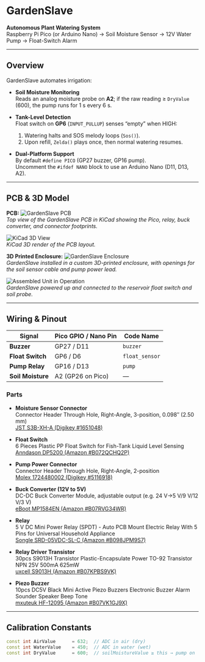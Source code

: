 # GardenSlave

**Autonomous Plant Watering System**  
Raspberry Pi Pico (or Arduino Nano) → Soil Moisture Sensor → 12V Water Pump → Float-Switch Alarm

---

## Overview

GardenSlave automates irrigation:

- **Soil Moisture Monitoring**  
  Reads an analog moisture probe on **A2**; if the raw reading ≥ `DryValue` (600), the pump runs for 1 s every 6 s.

- **Tank-Level Detection**  
  Float switch on **GP6** (`INPUT_PULLUP`) senses “empty” when HIGH:  
  1. Watering halts and SOS melody loops (`Sos()`).  
  2. Upon refill, `Zelda()` plays once, then normal watering resumes.

- **Dual-Platform Support**  
  By default `#define PICO` (GP27 buzzer, GP16 pump).  
  Uncomment the `#ifdef NANO` block to use an Arduino Nano (D11, D13, A2).

---

## PCB & 3D Model
**PCB:**
![GardenSlave PCB](https://github.com/user-attachments/assets/807e94d5-aabe-4f0c-85b5-37407a0cc3f2)  
*Top view of the GardenSlave PCB in KiCad showing the Pico, relay, buck converter, and connector footprints.*

![KiCad 3D View](https://github.com/user-attachments/assets/962257ac-9c27-4b5b-bc6f-b8512ae104a8)  
*KiCad 3D render of the PCB layout.*

**3D Printed Enclosure:**
![GardenSlave Enclosure](https://github.com/user-attachments/assets/d1894482-3f5e-43a2-b8ec-4f3f3e52a7fc)  
*GardenSlave installed in a custom 3D-printed enclosure, with openings for the soil sensor cable and pump power lead.*

![Assembled Unit in Operation](https://github.com/user-attachments/assets/39d3a17f-0748-4503-b9fb-3a0773ff0711)  
*GardenSlave powered up and connected to the reservoir float switch and soil probe.*

---

## Wiring & Pinout

| Signal           | Pico GPIO / Nano Pin | Code Name        |
| ---------------- | -------------------- | ---------------- |
| **Buzzer**       | GP27 / D11           | `buzzer`         |
| **Float Switch** | GP6 / D6             | `float_sensor`   |
| **Pump Relay**   | GP16 / D13           | `pump`           |
| **Soil Moisture**| A2 (GP26 on Pico)    | —                |


### Parts

- **Moisture Sensor Connector**  
  Connector Header Through Hole, Right-Angle, 3-position, 0.098″ (2.50 mm)  
  [JST S3B-XH-A (Digikey #1651048)](https://www.digikey.com/en/products/detail/jst-sales-america-inc/S3B-XH-A/1651048)

- **Float Switch**  
  6 Pieces Plastic PP Float Switch for Fish-Tank Liquid Level Sensing  
  [Anndason DP5200 (Amazon #B072QCHQ2P)](https://www.amazon.com/dp/B072QCHQ2P)

- **Pump Power Connector**  
  Connector Header Through Hole, Right-Angle, 2-position  
  [Molex 1724480002 (Digikey #5116918)](https://www.digikey.com/en/products/detail/molex/1724480002/5116918)

- **Buck Converter (12V to 5V)**  
  DC-DC Buck Converter Module, adjustable output (e.g. 24 V→5 V/9 V/12 V/3 V)  
  [eBoot MP1584EN (Amazon #B07RVG34WR)](https://www.amazon.com/dp/B07RVG34WR)

- **Relay**  
  5 V DC Mini Power Relay (SPDT) - Auto PCB Mount Electric Relay With 5 Pins for Universal Household Appliance  
  [Songle SRD-05VDC-SL-C (Amazon #B098JPM9S7)](https://www.amazon.com/dp/B098JPM9S7)

- **Relay Driver Transistor**  
  30pcs S9013H Transistor Plastic-Encapsulate Power TO-92 Transistor NPN 25V 500mA 625mW  
  [uxcell S9013H (Amazon #B07KPBS9VK)](https://www.amazon.com/dp/B07KPBS9VK)

- **Piezo Buzzer**  
  10pcs DC5V Black Mini Active Piezo Buzzers Electronic Buzzer Alarm Sounder Speaker Beep Tone    
  [mxuteuk HF-12095 (Amazon #B07VK1GJ9X)](https://www.amazon.com/dp/B07VK1GJ9X)


---

## Calibration Constants

```cpp
const int AirValue      = 632;  // ADC in air (dry)
const int WaterValue    = 450;  // ADC in water (wet)
const int DryValue      = 600;  // soilMoistureValue ≥ this → pump on

